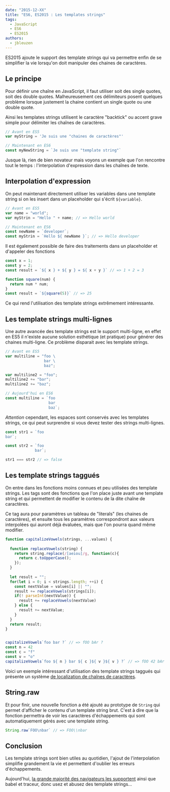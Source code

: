 ```yaml
---
date: "2015-12-XX"
title: "ES6, ES2015 : Les templates strings"
tags:
  - JavaScript
  - ES6
  - ES2015
authors:
  - jbleuzen
---
```


ES2015 ajoute le support des template strings qui va permettre enfin de se 
simplifier la vie lorsqu'on doit manipuler des chaines de caractères.

## Le principe

Pour définir une chaîne en JavaScript, il faut utiliser soit des single quotes, 
soit des double quotes. Malheureusement ces délimiteurs posent quelques 
problème lorsque justement la chaine contient un single quote ou une
double quote.

Ainsi les templates strings utilisent le caractère "backtick" ou accent grave 
simple pour délimiter les chaînes de caractères.

``` js
// Avant en ES5
var myString = 'Je suis une "chaines de caractères"'

// Maintenant en ES6
const myNewString = `Je suis une "template string"`
```

Jusque là, rien de bien novateur mais voyons un exemple que l'on rencontre
tout le temps : l'interpolation d'expression dans les chaînes de texte.

## Interpolation d'expression

On peut maintenant directement utiliser les variables dans une template string 
si on les insert dans un placeholder qui s'écrit `${variable}`.

``` js
// Avant en ES5
var name = "world";
var myStrin = "Hello " + name; // => Hello world

// Maintenant en ES6
const newName = `developer`;
const myStrin = `Hello ${ newName }`; // => Hello developer
```

Il est également possible de faire des traitements dans un placeholder et 
d'appeler des fonctions

``` js
const x = 1;
const y = 2;
const result = `${ x } + ${ y } = ${ x + y }` // => 1 + 2 = 3

function square(num) {
  return num * num;
}
const result = `${square(5)}` // => 25
```
Ce qui rend l'utilisation des template strings extrêmement intéressante.

## Les template strings multi-lignes

Une autre avancée des template strings est le support multi-ligne, en effet en 
ES5 il n'existe aucune solution esthétique (et pratique) pour générer des 
chaines multi-ligne.
Ce problème disparait avec les template strings.

``` js
// Avant en ES5
var multiline = "foo \
                 bar \
                 baz";

var multiline2 = "foo";
multiline2 += "bar";
multiline2 += "baz";

// Aujourd'hui en ES6
const multiline = `foo
                   bar
                   baz`;
```

*Attention* cependant, les espaces sont conservés avec les templates strings, 
ce qui peut surprendre si vous devez tester des strings multi-lignes.

``` js
const str1 = `foo
bar`;

const str2 = `foo
             bar`;

str1 === str2 // => false
```

## Les template strings taggués

On entre dans les fonctions moins connues et peu utilisées des template strings.
Les tags sont des fonctions que l'on place juste avant une template string et 
qui permettent de modifier le contenu de la dite chaîne de caractères. 

Ce tag aura pour paramètres un tableau de "literals" (les chaines de caractères),
et ensuite tous les paramètres correspondront aux valeurs interpolées qui auront 
déjà évaluées, mais que l'on pourra quand même modifier.

``` js
function capitalizeVowels(strings, ...values) {
  
  function replaceVowels(string) {
    return string.replace(/[aeiou]/g, function(c){
      return c.toUpperCase();
    });
  }
  
  let result = "";
  for(let i = 0; i < strings.length; ++i) {
    const nextValue = values[i] || "";
    result += replaceVowels(strings[i]);
    if(! parseInt(nextValue)) {
      result += replaceVowels(nextValue)
    } else {
      result += nextValue;
    }
  }
  return result;
}


capitalizeVowels`foo bar ?` // => fOO bAr ?
const n = 42
const c = "f"
const v = "o"
capitalizeVowels`foo ${ n } bar ${ c }${ v }${ v } ?` // => fOO 42 bAr fOO ?
```

Voici un exemple intéressant d'utilisation des template strings taggués qui 
présente un système [de localization de chaînes de caractères](http://jaysoo.ca/2014/03/20/i18n-with-es6-template-strings/).

## String.raw

Et pour finir, une nouvelle fonction a été ajouté au prototype de `String` qui 
permet d'afficher le contenu d'un template string brut. C'est à dire que la 
fonction permettra de voir les caractères d'échappements qui sont 
automatiquement gérés avec une template string.

``` js 
String.raw`FOO\nbar` // => FOO\\nbar
```

## Conclusion

Les template strings sont bien utiles au quotidien, l'ajout de l'interpolation 
simplifie grandement la vie et permettent d'oublier les erreurs d'échappements.

Aujourd'hui, [la grande majorité des navigateurs les supportent](https://kangax.github.io/compat-table/es6/#test-template_strings)
ainsi que babel et traceur, donc usez et abusez des template strings…

